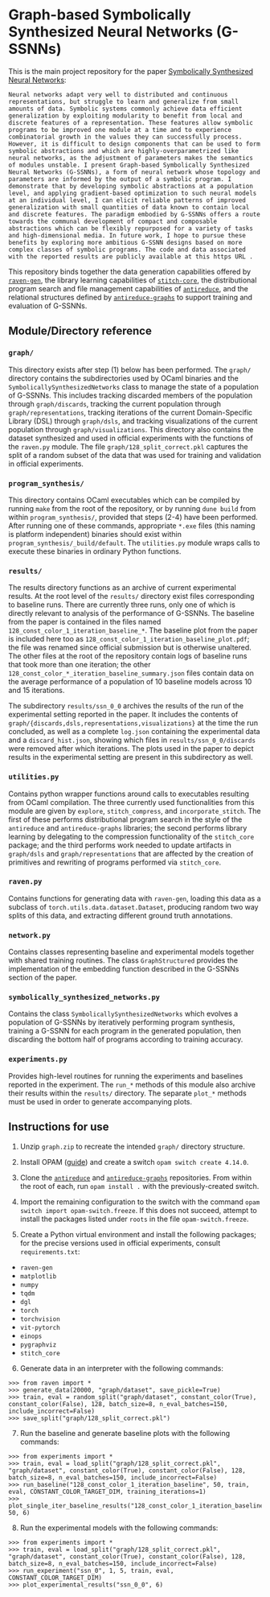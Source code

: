 # Graph-based Symbolically Synthesized Neural Networks (G-SSNNs)

This is the main project repository for the paper [Symbolically Synthesized Neural Networks](https://arxiv.org/abs/2303.03340):

    Neural networks adapt very well to distributed and continuous representations, but struggle to learn and generalize from small amounts of data. Symbolic systems commonly achieve data efficient generalization by exploiting modularity to benefit from local and discrete features of a representation. These features allow symbolic programs to be improved one module at a time and to experience combinatorial growth in the values they can successfully process. However, it is difficult to design components that can be used to form symbolic abstractions and which are highly-overparametrized like neural networks, as the adjustment of parameters makes the semantics of modules unstable. I present Graph-based Symbolically Synthesized Neural Networks (G-SSNNs), a form of neural network whose topology and parameters are informed by the output of a symbolic program. I demonstrate that by developing symbolic abstractions at a population level, and applying gradient-based optimization to such neural models at an individual level, I can elicit reliable patterns of improved generalization with small quantities of data known to contain local and discrete features. The paradigm embodied by G-SSNNs offers a route towards the communal development of compact and composable abstractions which can be flexibly repurposed for a variety of tasks and high-dimensional media. In future work, I hope to pursue these benefits by exploring more ambitious G-SSNN designs based on more complex classes of symbolic programs. The code and data associated with the reported results are publicly available at this https URL .

This repository binds together the data generation capabilities offered by [`raven-gen`](https://pypi.org/project/raven-gen/), the library learning capabilities of [`stitch-core`](https://pypi.org/project/stitch-core/), the distributional program search and file management capabilities of [`antireduce`](https://github.com/shlomenu/antireduce), and the relational structures defined by [`antireduce-graphs`](https://github.com/shlomenu/antireduce-graphs) to support training and evaluation of G-SSNNs.  

## Module/Directory reference

### `graph/`

This directory exists after step (1) below has been performed.  The `graph/` directory contains the subdirectories used by OCaml binaries and the `SymbolicallySynthesizedNetworks` class to manage the state of a population of G-SSNNs.  This includes tracking discarded members of the population through `graph/discards`, tracking the current population through `graph/representations`, tracking iterations of the current Domain-Specific Library (DSL) through `graph/dsls`, and tracking visualizations of the current population through `graph/visualizations`.  This directory also contains the dataset synthesized and used in official experiments with the functions of the `raven.py` module.  The file `graph/128_split_correct.pkl` captures the split of a random subset of the data that was used for training and validation in official experiments.

### `program_synthesis/`

This directory contains OCaml executables which can be compiled by running `make` from the root of the repository, or by running `dune build` from within `program_synthesis/`, provided that steps (2-4) have been performed.  After running one of these commands, appropriate `*.exe` files (this naming is platform independent) binaries should exist within `program_synthesis/_build/default`.  The `utilities.py` module wraps calls to execute these binaries in ordinary Python functions.

### `results/`

The results directory functions as an archive of current experimental results.  At the root level of the `results/` directory exist files corresponding to baseline runs.  There are currently three runs, only one of which is directly relevant to analysis of the performance of G-SSNNs.  The baseline from the paper is contained in the files named `128_const_color_1_iteration_baseline_*`.  The baseline plot from the paper is included here too as `128_const_color_1_iteration_baseline_plot.pdf`; the file was renamed since official submission but is otherwise unaltered.  The other files at the root of the repository contain logs of baseline runs that took more than one iteration; the other `128_const_color_*_iteration_baseline_summary.json` files contain data on the average performance of a population of 10 baseline models across 10 and 15 iterations.  

The subdirectory `results/ssn_0_0` archives the results of the run of the experimental setting reported in the paper.  It includes the contents of `graph/{discards,dsls,representations,visualizations}` at the time the run concluded, as well as a complete `log.json` containing the experimental data and a `discard_hist.json`, showing which files in `results/ssn_0_0/discards` were removed after which iterations.  The plots used in the paper to depict results in the experimental setting are present in this subdirectory as well.

### `utilities.py`

Contains python wrapper functions around calls to executables resulting from OCaml compilation.  The three currently used functionalities from this module are given by `explore`, `stitch_compress`, and `incorporate_stitch`.  The first of these performs distributional program search in the style of the `antireduce` and `antireduce-graphs` libraries; the second performs library learning by delegating to the compression functionality of the `stitch_core` package; and the third performs work needed to update artifacts in `graph/dsls` and `graph/representations` that are affected by the creation of primitives and rewriting of programs performed via `stitch_core`.

### `raven.py`

Contains functions for generating data with `raven-gen`, loading this data as a subclass of `torch.utils.data.dataset.Dataset`, producing random two way splits of this data, and extracting different ground truth annotations.   

### `network.py`

Contains classes representing baseline and experimental models together with shared training routines.  The class `GraphStructured` provides the implementation of the embedding function described in the G-SSNNs section of the paper. 

### `symbolically_synthesized_networks.py`

Contains the class `SymbolicallySynthesizedNetworks` which evolves a population of G-SSNNs by iteratively performing program synthesis, training a G-SSNN for each program in the generated population, then discarding the bottom half of programs according to training accuracy.

### `experiments.py`

Provides high-level routines for running the experiments and baselines reported in the experiment.  The `run_*` methods of this module also archive their results within the `results/` directory.  The separate `plot_*` methods must be used in order to generate accompanying plots.

## Instructions for use

1. Unzip `graph.zip` to recreate the intended `graph/` directory structure.

2. Install OPAM ([guide](https://opam.ocaml.org/doc/Install.html)) and create a switch `opam switch create 4.14.0`.

3. Clone the [`antireduce`](https://github.com/shlomenu/antireduce) and [`antireduce-graphs`](https://github.com/shlomenu/antireduce-graphs) repositories.  From within the root of each, run `opam install .` with the previously-created switch.  

4. Import the remaining configuration to the switch with the command `opam switch import opam-switch.freeze`.  If this does not succeed, attempt to install the packages listed under `roots` in the file `opam-switch.freeze`.  

5. Create a Python virtual environment and install the following packages; for the precise versions used in official experiments, consult `requirements.txt`:
 - `raven-gen`
 - `matplotlib`
 - `numpy`
 - `tqdm`
 - `dgl`
 - `torch`
 - `torchvision`
 - `vit-pytorch`
 - `einops`
 - `pygraphviz`
 - `stitch_core`

6. Generate data in an interpreter with the following commands:

```
>>> from raven import *
>>> generate_data(20000, "graph/dataset", save_pickle=True)
>>> train, eval = random_split("graph/dataset", constant_color(True), constant_color(False), 128, batch_size=8, n_eval_batches=150, include_incorrect=False)
>>> save_split("graph/128_split_correct.pkl")
```

7. Run the baseline and generate baseline plots with the following commands:

```
>>> from experiments import *
>>> train, eval = load_split("graph/128_split_correct.pkl", "graph/dataset", constant_color(True), constant_color(False), 128, batch_size=8, n_eval_batches=150, include_incorrect=False)
>>> run_baseline("128_const_color_1_iteration_baseline", 50, train, eval, CONSTANT_COLOR_TARGET_DIM, training_iterations=1)
>>> plot_single_iter_baseline_results("128_const_color_1_iteration_baseline", 50, 6)
```

8. Run the experimental models with the following commands:

```
>>> from experiments import *
>>> train, eval = load_split("graph/128_split_correct.pkl", "graph/dataset", constant_color(True), constant_color(False), 128, batch_size=8, n_eval_batches=150, include_incorrect=False)
>>> run_experiment("ssn_0", 1, 5, train, eval, CONSTANT_COLOR_TARGET_DIM)
>>> plot_experimental_results("ssn_0_0", 6)
```